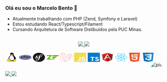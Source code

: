 ### Olá eu sou o Marcelo Bento 👋
- Atualmente trabalhando com PHP (Zend, Symfony e Laravel)
- Estou estudando React/Typescript/Filament
- Cursando Arquitetura de Software Distibuidos pela PUC Minas.

##

<div align="center">
  <a href="https://github.com/marcelobento">
  <img height="180em" src="https://github-readme-stats.vercel.app/api?username=marcelobento&show_icons=true&theme=dark&include_all_commits=true&count_private=true"/>
  <img height="180em" src="https://github-readme-stats.vercel.app/api/top-langs/?username=marcelobento&layout=compact&langs_count=7&theme=dark"/>
  </a>
</div>
  
<div style="display: inline_block"><br />
  <img align="center" alt="PHP" height="30" width="40" src="https://raw.githubusercontent.com/devicons/devicon/master/icons/linux/linux-original.svg">
  <img align="center" alt="PHP" height="30" width="40" src="https://raw.githubusercontent.com/devicons/devicon/master/icons/php/php-original.svg">
  <img align="center" alt="Symfony" height="30" width="40" src="https://raw.githubusercontent.com/devicons/devicon/master/icons/symfony/symfony-original.svg">
  <img align="center" alt="Zend" height="30" width="40" src="https://raw.githubusercontent.com/devicons/devicon/master/icons/zend/zend-original.svg">
  <img align="center" alt="Lavarel" height="30" width="40" src="https://raw.githubusercontent.com/devicons/devicon/master/icons/laravel/laravel-line.svg">
  <img align="center" alt="Js" height="30" width="40" src="https://raw.githubusercontent.com/devicons/devicon/master/icons/javascript/javascript-plain.svg">
  <img align="center" alt="Ts" height="30" width="40" src="https://raw.githubusercontent.com/devicons/devicon/master/icons/typescript/typescript-plain.svg">
  <img align="center" alt="AngularJS" height="30" width="40" src="https://raw.githubusercontent.com/devicons/devicon/master/icons/angularjs/angularjs-original.svg">
  <img align="center" alt="React" height="30" width="40" src="https://raw.githubusercontent.com/devicons/devicon/master/icons/react/react-original.svg">
  <img align="center" alt="HTML" height="30" width="40" src="https://raw.githubusercontent.com/devicons/devicon/master/icons/html5/html5-original.svg">
  <img align="center" alt="CSS" height="30" width="40" src="https://raw.githubusercontent.com/devicons/devicon/master/icons/css3/css3-original.svg">
  <img align="right" alt="pic" height="160" style="border-radius:30px;" src="https://s.gravatar.com/avatar/36e233ef5555740bf28267c6a75c1f7f?s=160">
</div>
  
##
 
<div> 
  <a href="mailto:marcelobentodarocha@gmail.com">
    <img src="https://img.shields.io/badge/-Gmail-%23333?style=for-the-badge&logo=gmail&logoColor=white" target="_blank">
  </a>
  <a href="https://www.linkedin.com/in/marcelo-bento-da-rocha-7aaa4820" target="_blank">
    <img src="https://img.shields.io/badge/-LinkedIn-%230077B5?style=for-the-badge&logo=linkedin&logoColor=white" target="_blank">
  </a> 
</div>
